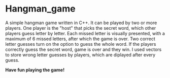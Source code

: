 # Hangman_game

A simple hangman game written in C++. It can be played by two or more players. 
One player is the "host" that picks the secret word, which other players guess
letter by letter. Each missed letter is visually presented, with a maximum of
6 missed letters, after which the game is over. Two correct letter guesses turn on
the option to guess the whole word. If the players correctly guess the secret word,
game is over and they win. I used vectors to store wrong letter guesses by players, which are
diplayed after every guess.

**Have fun playing the game!**

